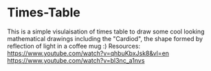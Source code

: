 # Times-Table

This is a simple visulaisation of times table to draw some cool looking mathematical drawings including the "Cardiod", the shape formed by reflection of light in a coffee mug :)
Resources:
https://www.youtube.com/watch?v=qhbuKbxJsk8&vl=en
https://www.youtube.com/watch?v=bl3nc_a1nvs
